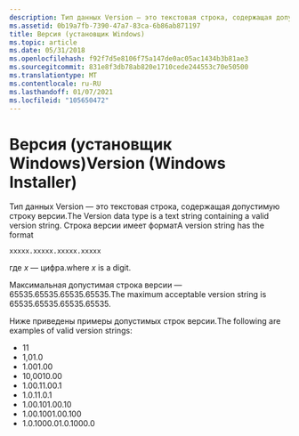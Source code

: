```yaml
---
description: Тип данных Version — это текстовая строка, содержащая допустимую строку версии.
ms.assetid: 0b19a7fb-7390-47a7-83ca-6b86ab871197
title: Версия (установщик Windows)
ms.topic: article
ms.date: 05/31/2018
ms.openlocfilehash: f92f7d5e8106f75a147de0ac05ac1434b3b81ae3
ms.sourcegitcommit: 831e8f3db78ab820e1710cede244553c70e50500
ms.translationtype: MT
ms.contentlocale: ru-RU
ms.lasthandoff: 01/07/2021
ms.locfileid: "105650472"
---
```

# <a name="version-windows-installer"></a><span data-ttu-id="dfda4-103">Версия (установщик Windows)</span><span class="sxs-lookup"><span data-stu-id="dfda4-103">Version (Windows Installer)</span></span>

<span data-ttu-id="dfda4-104">Тип данных Version — это текстовая строка, содержащая допустимую строку версии.</span><span class="sxs-lookup"><span data-stu-id="dfda4-104">The Version data type is a text string containing a valid version string.</span></span> <span data-ttu-id="dfda4-105">Строка версии имеет формат</span><span class="sxs-lookup"><span data-stu-id="dfda4-105">A version string has the format</span></span>

``` syntax
xxxxx.xxxxx.xxxxx.xxxxx
```

<span data-ttu-id="dfda4-106">где *x* — цифра.</span><span class="sxs-lookup"><span data-stu-id="dfda4-106">where *x* is a digit.</span></span>

<span data-ttu-id="dfda4-107">Максимальная допустимая строка версии — 65535.65535.65535.65535.</span><span class="sxs-lookup"><span data-stu-id="dfda4-107">The maximum acceptable version string is 65535.65535.65535.65535.</span></span>

<span data-ttu-id="dfda4-108">Ниже приведены примеры допустимых строк версии.</span><span class="sxs-lookup"><span data-stu-id="dfda4-108">The following are examples of valid version strings:</span></span>

-   <span data-ttu-id="dfda4-109">1</span><span class="sxs-lookup"><span data-stu-id="dfda4-109">1</span></span>
-   <span data-ttu-id="dfda4-110">1,0</span><span class="sxs-lookup"><span data-stu-id="dfda4-110">1.0</span></span>
-   <span data-ttu-id="dfda4-111">1.00</span><span class="sxs-lookup"><span data-stu-id="dfda4-111">1.00</span></span>
-   <span data-ttu-id="dfda4-112">10,00</span><span class="sxs-lookup"><span data-stu-id="dfda4-112">10.00</span></span>
-   <span data-ttu-id="dfda4-113">1.00.1</span><span class="sxs-lookup"><span data-stu-id="dfda4-113">1.00.1</span></span>
-   <span data-ttu-id="dfda4-114">1.0.1</span><span class="sxs-lookup"><span data-stu-id="dfda4-114">1.0.1</span></span>
-   <span data-ttu-id="dfda4-115">1.00.10</span><span class="sxs-lookup"><span data-stu-id="dfda4-115">1.00.10</span></span>
-   <span data-ttu-id="dfda4-116">1.00.100</span><span class="sxs-lookup"><span data-stu-id="dfda4-116">1.00.100</span></span>
-   <span data-ttu-id="dfda4-117">1.0.1000.0</span><span class="sxs-lookup"><span data-stu-id="dfda4-117">1.0.1000.0</span></span>

 

 



